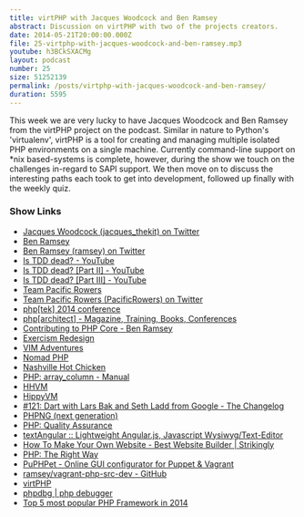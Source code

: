 ```yaml
---
title: virtPHP with Jacques Woodcock and Ben Ramsey
abstract: Discussion on virtPHP with two of the projects creators.
date: 2014-05-21T20:00:00.000Z
file: 25-virtphp-with-jacques-woodcock-and-ben-ramsey.mp3
youtube: h3BCkSXACMg
layout: podcast
number: 25
size: 51252139
permalink: /posts/virtphp-with-jacques-woodcock-and-ben-ramsey/
duration: 5595
---
```


This week we are very lucky to have Jacques Woodcock and Ben Ramsey from the virtPHP project on the podcast.
Similar in nature to Python's 'virtualenv', virtPHP is a tool for creating and managing multiple isolated PHP environments on a single machine.
Currently command-line support on *nix based-systems is complete, however, during the show we touch on the challenges in-regard to SAPI support.
We then move on to discuss the interesting paths each took to get into development, followed up finally with the weekly quiz.

### Show Links

- [Jacques Woodcock (jacques_thekit) on Twitter](https://twitter.com/jacques_thekit)
- [Ben Ramsey](http://benramsey.com/)
- [Ben Ramsey (ramsey) on Twitter](https://twitter.com/ramsey)
- [Is TDD dead? - YouTube](http://www.youtube.com/watch?v=z9quxZsLcfo)
- [Is TDD dead? [Part II] - YouTube](http://www.youtube.com/watch?v=JoTB2mcjU7w)
- [Is TDD dead? [Part III] - YouTube](http://www.youtube.com/watch?v=YNw4baDz6WA)
- [Team Pacific Rowers](http://pacificrowers.com/)
- [Team Pacific Rowers (PacificRowers) on Twitter](https://twitter.com/pacificrowers)
- [php[tek] 2014 conference](http://tek.phparch.com/)
- [php[architect] - Magazine, Training, Books, Conferences](http://www.phparch.com/)
- [Contributing to PHP Core - Ben Ramsey](http://benramsey.com/blog/2013/07/contributing-to-php-core/)
- [Exercism Redesign](http://exercism.io/)
- [VIM Adventures](http://vim-adventures.com/)
- [Nomad PHP](http://nomadphp.com/)
- [Nashville Hot Chicken](http://www.fromaway.com/cooking/nashville-hot-chicken)
- [PHP: array_column - Manual](http://www.php.net/manual/en/function.array-column.php)
- [HHVM](http://hhvm.com/)
- [HippyVM](http://hippyvm.com/)
- [#121: Dart with Lars Bak and Seth Ladd from Google - The Changelog](http://thechangelog.com/121/)
- [PHPNG (next generation)](https://wiki.php.net/phpng)
- [PHP: Quality Assurance](http://qa.php.net/)
- [textAngular :: Lightweight Angular.js, Javascript Wysiwyg/Text-Editor](http://textangular.com/)
- [How To Make Your Own Website - Best Website Builder | Strikingly](https://www.strikingly.com/)
- [PHP: The Right Way](http://www.phptherightway.com/)
- [PuPHPet - Online GUI configurator for Puppet & Vagrant](https://puphpet.com/)
- [ramsey/vagrant-php-src-dev - GitHub](https://github.com/ramsey/vagrant-php-src-dev)
- [virtPHP](http://virtphp.org/)
- [phpdbg | php debugger](http://phpdbg.com/)
- [Top 5 most popular PHP Framework in 2014](http://engineering-and-technology.blogspot.co.uk/2014/02/top-5-most-popular-php-framework-in-2014.html)
